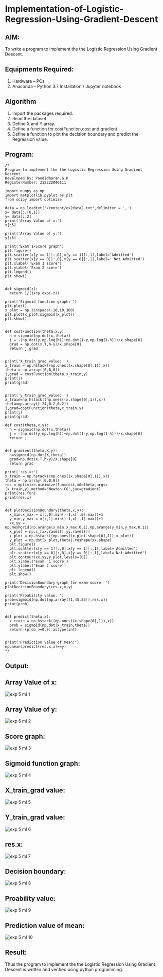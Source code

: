 # Implementation-of-Logistic-Regression-Using-Gradient-Descent

## AIM:
To write a program to implement the the Logistic Regression Using Gradient Descent.

## Equipments Required:
1. Hardware – PCs
2. Anaconda – Python 3.7 Installation / Jupyter notebook

## Algorithm
1. Import the packages required.
2. Read the dataset.
3. Define X and Y array.
4. Define a function for costFunction,cost and gradient.
5. Define a function to plot the decision boundary and predict the Regression value.

## Program:
```
/*
Program to implement the the Logistic Regression Using Gradient Descent.
Developed by: Pandidharan.G.R
RegisterNumber: 212222040111

import numpy as np
import matplotlib.pyplot as plt
from scipy import optimize

data = np.loadtxt("/content/ex2data2.txt",delimiter = ',')
x= data[:,[0,1]]
y= data[:,2]
print('Array Value of x:')
x[:5]

print('Array Value of y:')
y[:5]

print('Exam 1-Score graph')
plt.figure()
plt.scatter(x[y == 1][:,0],x[y == 1][:,1],label='Admitted')
plt.scatter(x[y == 0][:,0],x[y == 0][:,1],label=' Not Admitted')
plt.xlabel('Exam 1 score')
plt.ylabel('Exam 2 score')
plt.legend()
plt.show()


def sigmoid(z):
  return 1/(1+np.exp(-z))
  
print('Sigmoid function graph: ')
plt.plot()
x_plot = np.linspace(-10,10,100)
plt.plot(x_plot,sigmoid(x_plot))
plt.show()


def costFunction(theta,x,y):
  h = sigmoid(np.dot(x,theta))
  j = -(np.dot(y,np.log(h))+np.dot(1-y,np.log(1-h)))/x.shape[0]
  grad = np.dot(x.T,h-y)/x.shape[0]
  return j,grad


print('X_train_grad_value: ')
x_train = np.hstack((np.ones((x.shape[0],1)),x))
theta = np.array([0,0,0])
j,grad = costFunction(theta,x_train,y)
print(j)
print(grad)


print('y_train_grad_value: ')
x_train=np.hstack((np.ones((x.shape[0],1)),x))
theta=np.array([-24,0.2,0.2])
j,grad=costFunction(theta,x_train,y)
print(j)
print(grad)

def cost(theta,x,y):
  h = sigmoid(np.dot(x,theta))
  j = -(np.dot(y,np.log(h))+np.dot(1-y,np.log(1-h)))/x.shape[0]
  return j


def gradient(theta,X,y):
  h=sigmoid(np.dot(X,theta))
  grad=np.dot(X.T,h-y)/X.shape[0]
  return grad

print('res.x:')
x_train = np.hstack((np.ones((x.shape[0],1)),x))
theta = np.array([0,0,0])
res = optimize.minimize(fun=cost,x0=theta,args=(x_train,y),method='Newton-CG',jac=gradient)
print(res.fun)
print(res.x)


def plotDecisionBoundary(theta,x,y):
  x_min,x_max = x[:,0].min()-1,x[:,0].max()+1
  y_min,y_max = x[:,1].min()-1,x[:,1].max()+1
  xx,yy = np.meshgrid(np.arange(x_min,x_max,0.1),np.arange(y_min,y_max,0.1))
  x_plot = np.c_[xx.ravel(),yy.ravel()]
  x_plot = np.hstack((np.ones((x_plot.shape[0],1)),x_plot))
  y_plot = np.dot(x_plot,theta).reshape(xx.shape)
  plt.figure()
  plt.scatter(x[y == 1][:,0],x[y == 1][:,1],label='Admitted')
  plt.scatter(x[y == 0][:,0],x[y == 0][:,1],label='Not Admitted')
  plt.contour(xx,yy,y_plot,levels=[0])
  plt.xlabel('Exam  1 score')
  plt.ylabel('Exam 2 score')
  plt.legend()
  plt.show()

print('DecisionBoundary-graph for exam score: ')
plotDecisionBoundary(res.x,x,y)

print('Proability value: ')
prob=sigmoid(np.dot(np.array([1,45,85]),res.x))
print(prob)


def predict(theta,x):
  x_train = np.hstack((np.ones((x.shape[0],1)),x))
  prob = sigmoid(np.dot(x_train,theta))
  return (prob >=0.5).astype(int)


print('Prediction value of mean:')
np.mean(predict(res.x,x)==y)
*/
```

## Output:
## Array Value of x:
![exp 5 ml 1](https://github.com/Rama-Lekshmi/-Implementation-of-Logistic-Regression-Using-Gradient-Descent/assets/118541549/87b2bcb1-9f69-40fd-9da7-789d03b3db7a)
## Array Value of y:
![exp 5 ml 2](https://github.com/Rama-Lekshmi/-Implementation-of-Logistic-Regression-Using-Gradient-Descent/assets/118541549/48635643-f05c-48cb-8b21-d5b0d7e60bf5)
## Score graph:
![exp 5 ml 3](https://github.com/Rama-Lekshmi/-Implementation-of-Logistic-Regression-Using-Gradient-Descent/assets/118541549/03841143-dec0-4bdf-beb0-08894db9b552)
## Sigmoid function graph:
![exp 5 ml 4](https://github.com/Rama-Lekshmi/-Implementation-of-Logistic-Regression-Using-Gradient-Descent/assets/118541549/8a1ab219-1661-4a15-ba5a-222974a4a948)
## X_train_grad value:
![exp 5 ml 5](https://github.com/Rama-Lekshmi/-Implementation-of-Logistic-Regression-Using-Gradient-Descent/assets/118541549/bfedd65f-0a94-4042-b075-d3ed73047248)
## Y_train_grad value:
![exp 5 ml 6](https://github.com/Rama-Lekshmi/-Implementation-of-Logistic-Regression-Using-Gradient-Descent/assets/118541549/ff2cbc3f-c96d-4044-96a0-b60f72d18c67)
## res.x:
![exp 5 ml 7](https://github.com/Rama-Lekshmi/-Implementation-of-Logistic-Regression-Using-Gradient-Descent/assets/118541549/50d9a6fa-887a-4950-b765-1111b31db73e)
## Decision boundary:
![exp 5 ml 8](https://github.com/Rama-Lekshmi/-Implementation-of-Logistic-Regression-Using-Gradient-Descent/assets/118541549/d7bb6b4e-1bab-45a8-8f9a-4b6f6dd23000)
## Proability value:
![exp 5 ml 9](https://github.com/Rama-Lekshmi/-Implementation-of-Logistic-Regression-Using-Gradient-Descent/assets/118541549/f16e3f91-1835-4381-951f-d11f1892a209)
## Prediction value of mean:
![exp 5 ml 10](https://github.com/Rama-Lekshmi/-Implementation-of-Logistic-Regression-Using-Gradient-Descent/assets/118541549/b43d07fe-66d0-4d54-bea3-034ee9d34eac)

## Result:
Thus the program to implement the the Logistic Regression Using Gradient Descent is written and verified using python programming.

